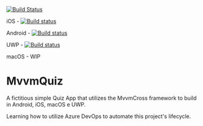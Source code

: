 
[![Build Status](https://gabriel1786.visualstudio.com/MvvmQuiz/_apis/build/status/Gabriel1786.MvvmQuiz?branchName=master)](https://gabriel1786.visualstudio.com/MvvmQuiz/_build/latest?definitionId=2&branchName=master)

iOS - 
[![Build status](https://build.appcenter.ms/v0.1/apps/4fb62c9d-1b27-47f4-a9b5-fe9d6f23d61b/branches/appcenter/badge)](https://appcenter.ms)

Android - 
[![Build status](https://build.appcenter.ms/v0.1/apps/b191498c-6292-4ef4-bb72-093b62a4c248/branches/appcenter/badge)](https://appcenter.ms)

UWP - 
[![Build status](https://build.appcenter.ms/v0.1/apps/d515e30d-7f53-414f-a964-fa323bf5fdb4/branches/appcenter/badge)](https://appcenter.ms)

macOS - WIP

# MvvmQuiz
A fictitious simple Quiz App that utilizes the MvvmCross framework to build in Android, iOS, macOS e UWP.

Learning how to utilize Azure DevOps to automate this project's lifecycle.

